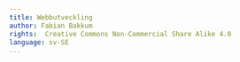 ```yaml
---
title: Webbutveckling
author: Fabian Bakkum
rights:  Creative Commons Non-Commercial Share Alike 4.0
language: sv-SE
...
```

